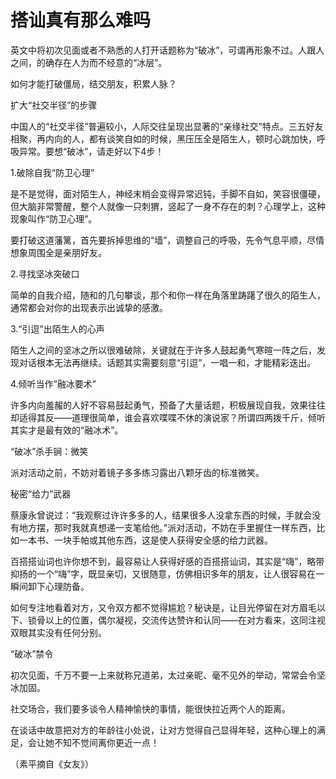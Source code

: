 # 搭讪真有那么难吗

英文中将初次见面或者不熟悉的人打开话题称为“破冰”，可谓再形象不过。人跟人之间，的确存在人为而不经意的“冰层”。

如何才能打破僵局，结交朋友，积累人脉？

扩大“社交半径”的步骤

中国人的“社交半径”普遍较小，人际交往呈现出显著的“亲缘社交”特点。三五好友相聚，再内向的人，都有谈笑自如的时候，黑压压全是陌生人，顿时心跳加快，呼吸异常。要想“破冰”，请走好以下4步！

1.破除自我“防卫心理”

是不是觉得，面对陌生人，神经末梢会变得异常迟钝，手脚不自如，笑容很僵硬，但大脑非常警醒，整个人就像一只刺猬，竖起了一身不存在的刺？心理学上，这种现象叫作“防卫心理”。

要打破这道藩篱，首先要拆掉思维的“墙”，调整自己的呼吸，先令气息平顺，尽情想象周围全是亲朋好友。

2.寻找坚冰突破口

简单的自我介绍，随和的几句攀谈，那个和你一样在角落里踌躇了很久的陌生人，通常都会对你的出现表示出诚挚的感激。

3.“引逗”出陌生人的心声

陌生人之间的坚冰之所以很难破除，关键就在于许多人鼓起勇气寒暄一阵之后，发现对话根本无法再继续。话题其实需要刻意“引逗”，一唱一和，才能精彩迭出。

4.倾听当作“融冰要术”

许多内向羞赧的人好不容易鼓起勇气，预备了大量话题，积极展现自我，效果往往却适得其反——道理很简单，谁会喜欢喋喋不休的演说家？所谓四两拨千斤，倾听其实才是最有效的“融冰术”。

“破冰”杀手锏：微笑

派对活动之前，不妨对着镜子多多练习露出八颗牙齿的标准微笑。

秘密“给力”武器

蔡康永曾说过：“我观察过许许多多的人，结果很多人没拿东西的时候，手就会没有地方摆，那时我就真想递一支笔给他。”派对活动，不妨在手里握住一样东西，比如一本书、一块手帕或其他东西，这是使人获得安全感的给力武器。

百搭搭讪词也许你想不到，最容易让人获得好感的百搭搭讪词，其实是“嗨”，略带抑扬的一个“嗨”字，既显亲切，又很随意，仿佛相识多年的朋友，让人很容易在一瞬间卸下心理防备。

如何专注地看着对方，又令双方都不觉得尴尬？秘诀是，让目光停留在对方眉毛以下、锁骨以上的位置，偶尔凝视，交流传达赞许和认同——在对方看来，这同注视双眼其实没有任何分别。

“破冰”禁令

初次见面，千万不要一上来就称兄道弟，太过亲昵、毫不见外的举动，常常会令坚冰加固。

社交场合，我们要多谈令人精神愉快的事情，能很快拉近两个人的距离。

在谈话中故意把对方的年龄往小处说，让对方觉得自己显得年轻，这种心理上的满足，会让她不知不觉间离你更近一点！

（素平摘自《女友》）